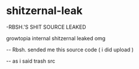 # shitzernal-leak
-RBSH.'S SHIT SOURCE LEAKED

growtopia internal shitzernal leaked omg


-- Rbsh. sended me this source code ( i did upload )

-- as i said trash src
